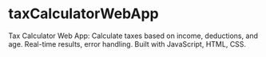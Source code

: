 # taxCalculatorWebApp
Tax Calculator Web App: Calculate taxes based on income, deductions, and age. Real-time results, error handling. Built with JavaScript, HTML, CSS.
